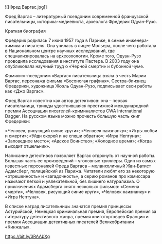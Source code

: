 ![[Фред Варгас.jpg]]

Фред Варгас – литературный псевдоним современной французской писательницы, историка-медиевиста, археолога Фредерик Одуан-Рузо.

Краткая биография

Фредерик родилась 7 июня 1957 года в Париже, в семье инженера-химика и писателя. Она училась в лицее Мольера, после чего работала в Национальном центре научных исследований, где специализировалась на археозоологии. Кроме того, Одуан-Рузо проводила исследования в институте Пастера. В 2003 году она опубликовала научный труд о «Черной смерти» и бубонной чуме.

Фамилию-псевдоним «Варгас» писательница взяла в честь Марии Варгас, персонажа фильма «Босоногая графиня». Сестра-близнец Фредерики, художница Жоэль Одуан-Рузо, подписывает свои работы как «Джо Варгас».

Фред Варгас известна как автор детективов: она – первая писательница, трижды удостоившаяся престижной международной премии Ассоциации писателей-криминалистов CWA International Dagger. На русском языке можно прочесть большую часть книг Фредерики:

«Человек, рисующий синие круги»;
«Человек наизнанку»;
«Игры любви и смерти»;
«Уйди скорей и не спеши обратно»;
«Игра Нептуна»;
«Заповедное место»;
«Адское Воинство»;
«Холодное время»;
«Когда выходит отшельник».

Написание детективов позволяет Варгас отдохнуть от научной работы. Большая часть ее произведений – уголовные триллеры. Один из самых известных персонажей Фреда Варгаса – меланхоличный Жан-Батист Адамсберг, полицейский из Парижа. Читатели любят его за некоторую «отрешенность» и «загадочность», а серию романов про комиссара называют легкой и увлекательной, без лишнего натурализма. О приключениях Адамсберга снято несколько фильмов: «Семена смерти», «Человек, рисующий синие круги», «Человек наизнанку» и «Игра Нептуна».

В списке наград писательницы значатся премия принцессы Астурийской, Немецкая криминальная премия, Европейская премия за литературу детективного жанра, премия книготорговцев Франции и премия Ассоциации детективных писателей Великобритании «Кинжалы».

https://bit.ly/3RAAbXg